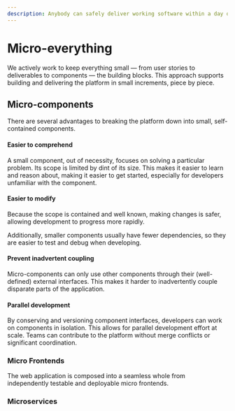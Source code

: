 ```yaml
---
description: Anybody can safely deliver working software within a day of starting.
---
```


# Micro-everything

We actively work to keep everything small — from user stories to deliverables to components — the building blocks. This approach supports building and delivering the platform in small increments, piece by piece.

## Micro-components

There are several advantages to breaking the platform down into small, self-contained components.

#### Easier to comprehend

A small component, out of necessity, focuses on solving a particular problem. Its scope is limited by dint of its size. This makes it easier to learn and reason about, making it easier to get started, especially for developers unfamiliar with the component.

#### Easier to modify

Because the scope is contained and well known, making changes is safer, allowing development to progress more rapidly.

Additionally, smaller components usually have fewer dependencies, so they are easier to test and debug when developing.

#### Prevent inadvertent coupling

Micro-components can only use other components through their (well-defined) external interfaces. This makes it harder to inadvertently couple disparate parts of the application.

#### Parallel development

By conserving and versioning component interfaces, developers can work on components in isolation. This allows for parallel development effort at scale. Teams can contribute to the platform without merge conflicts or significant coordination.

### Micro Frontends

The web application is composed into a seamless whole from independently testable and deployable micro frontends.

### Microservices

